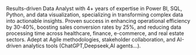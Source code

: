 Results-driven Data Analyst with 4+ years of expertise in Power BI, SQL, Python, and data visualization, specializing in transforming complex data into actionable insights. Proven success in enhancing operational efficiency by 30-40%, boosting sales conversion rates by 25%, and reducing data processing time across healthcare, finance, e-commerce, and real estate sectors. Adept at Agile methodologies, stakeholder collaboration, and AI-driven analytics tools (ChatGPT,Deepseek,AI agents...).

